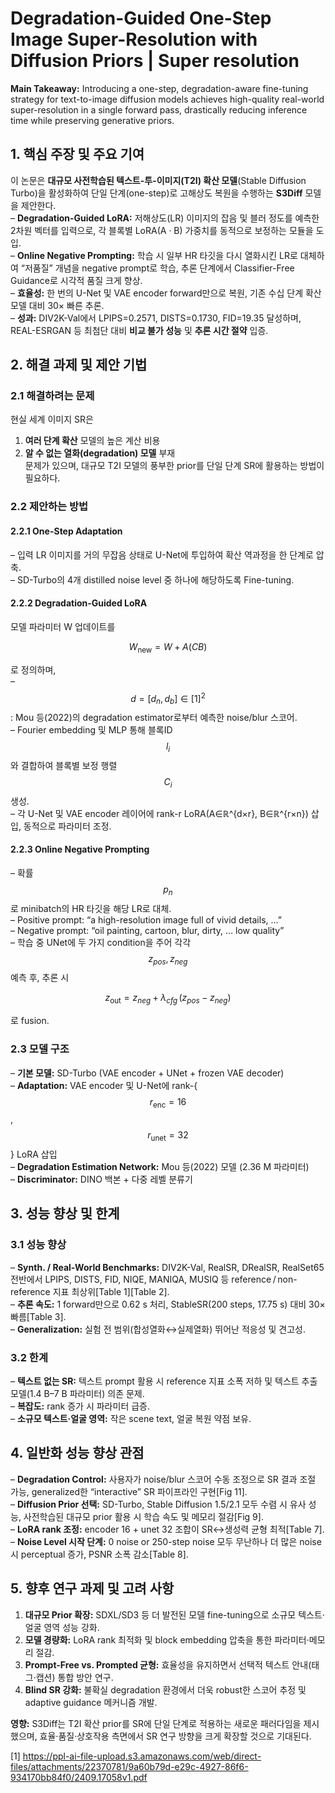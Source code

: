 # Degradation-Guided One-Step Image Super-Resolution with Diffusion Priors | Super resolution

**Main Takeaway:** Introducing a one-step, degradation-aware fine-tuning strategy for text-to-image diffusion models achieves high-quality real-world super-resolution in a single forward pass, drastically reducing inference time while preserving generative priors.

## 1. 핵심 주장 및 주요 기여
이 논문은 **대규모 사전학습된 텍스트-투-이미지(T2I) 확산 모델**(Stable Diffusion Turbo)을 활성화하여 단일 단계(one-step)로 고해상도 복원을 수행하는 **S3Diff** 모델을 제안한다.  
– **Degradation-Guided LoRA:** 저해상도(LR) 이미지의 잡음 및 블러 정도를 예측한 2차원 벡터를 입력으로, 각 블록별 LoRA(A · B) 가중치를 동적으로 보정하는 모듈을 도입.  
– **Online Negative Prompting:** 학습 시 일부 HR 타깃을 다시 열화시킨 LR로 대체하여 “저품질” 개념을 negative prompt로 학습, 추론 단계에서 Classifier-Free Guidance로 시각적 품질 크게 향상.  
– **효율성:** 한 번의 U-Net 및 VAE encoder forward만으로 복원, 기존 수십 단계 확산 모델 대비 30× 빠른 추론.  
– **성과:** DIV2K-Val에서 LPIPS=0.2571, DISTS=0.1730, FID=19.35 달성하며, REAL-ESRGAN 등 최첨단 대비 **비교 불가 성능** 및 **추론 시간 절약** 입증.  

## 2. 해결 과제 및 제안 기법

### 2.1 해결하려는 문제  
현실 세계 이미지 SR은  
1) **여러 단계 확산** 모델의 높은 계산 비용  
2) **알 수 없는 열화(degradation) 모델** 부재  
문제가 있으며, 대규모 T2I 모델의 풍부한 prior를 단일 단계 SR에 활용하는 방법이 필요하다.

### 2.2 제안하는 방법

#### 2.2.1 One-Step Adaptation  
– 입력 LR 이미지를 거의 무잡음 상태로 U-Net에 투입하여 확산 역과정을 한 단계로 압축.  
– SD-Turbo의 4개 distilled noise level 중 하나에 해당하도록 Fine-tuning.  

#### 2.2.2 Degradation-Guided LoRA  
모델 파라미터 W 업데이트를  

$$
W_{\text{new}} = W + A (C B)
$$ 

로 정의하며,  
– $$d = [d_n, d_b]\in[1]^2$$ : Mou 등(2022)의 degradation estimator로부터 예측한 noise/blur 스코어.  
– Fourier embedding 및 MLP 통해 블록ID $$l_i$$와 결합하여 블록별 보정 행렬 $$C_i$$ 생성.  
– 각 U-Net 및 VAE encoder 레이어에 rank-r LoRA(A∈ℝ^{d×r}, B∈ℝ^{r×n}) 삽입, 동적으로 파라미터 조정.

#### 2.2.3 Online Negative Prompting  
– 확률 $$p_n$$로 minibatch의 HR 타깃을 해당 LR로 대체.  
– Positive prompt: “a high-resolution image full of vivid details, …”  
– Negative prompt: “oil painting, cartoon, blur, dirty, … low quality”  
– 학습 중 UNet에 두 가지 condition을 주어 각각 $$z_{pos}, z_{neg}$$ 예측 후, 추론 시  

$$
z_{\text{out}} = z_{neg} + \lambda_{cfg}\,(z_{pos}-z_{neg})
$$  

로 fusion.  

### 2.3 모델 구조  
– **기본 모델:** SD-Turbo (VAE encoder + UNet + frozen VAE decoder)  
– **Adaptation:** VAE encoder 및 U-Net에 rank-{ $$r_{\text{enc}}=16$$, $$r_{\text{unet}}=32$$ } LoRA 삽입  
– **Degradation Estimation Network:** Mou 등(2022) 모델 (2.36 M 파라미터)  
– **Discriminator:** DINO 백본 + 다중 레벨 분류기

## 3. 성능 향상 및 한계

### 3.1 성능 향상  
– **Synth. / Real-World Benchmarks:** DIV2K-Val, RealSR, DRealSR, RealSet65 전반에서 LPIPS, DISTS, FID, NIQE, MANIQA, MUSIQ 등 reference / non-reference 지표 최상위[Table 1][Table 2].  
– **추론 속도:** 1 forward만으로 0.62 s 처리, StableSR(200 steps, 17.75 s) 대비 30× 빠름[Table 3].  
– **Generalization:** 실험 전 범위(합성열화↔실제열화) 뛰어난 적응성 및 견고성.  

### 3.2 한계  
– **텍스트 없는 SR:** 텍스트 prompt 활용 시 reference 지표 소폭 저하 및 텍스트 추출 모델(1.4 B–7 B 파라미터) 의존 문제.  
– **복잡도:** rank 증가 시 파라미터 급증.  
– **소규모 텍스트·얼굴 영역:** 작은 scene text, 얼굴 복원 약점 보유.  

## 4. 일반화 성능 향상 관점  
– **Degradation Control:** 사용자가 noise/blur 스코어 수동 조정으로 SR 결과 조절 가능, generalized한 “interactive” SR 파이프라인 구현[Fig 11].  
– **Diffusion Prior 선택:** SD-Turbo, Stable Diffusion 1.5/2.1 모두 수렴 시 유사 성능, 사전학습된 대규모 prior 활용 시 학습 속도 및 메모리 절감[Fig 9].  
– **LoRA rank 조정:** encoder 16 + unet 32 조합이 SR↔생성력 균형 최적[Table 7].  
– **Noise Level 시작 단계:** 0 noise or 250-step noise 모두 무난하나 더 많은 noise 시 perceptual 증가, PSNR 소폭 감소[Table 8].  

## 5. 향후 연구 과제 및 고려 사항  
1. **대규모 Prior 확장:** SDXL/SD3 등 더 발전된 모델 fine-tuning으로 소규모 텍스트·얼굴 영역 성능 강화.  
2. **모델 경량화:** LoRA rank 최적화 및 block embedding 압축을 통한 파라미터·메모리 절감.  
3. **Prompt-Free vs. Prompted 균형:** 효율성을 유지하면서 선택적 텍스트 안내(태그·캡션) 통합 방안 연구.  
4. **Blind SR 강화:** 불확실 degradation 환경에서 더욱 robust한 스코어 추정 및 adaptive guidance 메커니즘 개발.  

**영향:** S3Diff는 T2I 확산 prior를 SR에 단일 단계로 적용하는 새로운 패러다임을 제시했으며, 효율·품질·상호작용 측면에서 SR 연구 방향을 크게 확장할 것으로 기대된다.

[1] https://ppl-ai-file-upload.s3.amazonaws.com/web/direct-files/attachments/22370781/9a60b79d-e29c-4927-86f6-934170bb84f0/2409.17058v1.pdf
